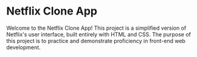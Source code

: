# Netflix Clone App

Welcome to the Netflix Clone App! This project is a simplified version of Netflix's user interface, built entirely with HTML and CSS. The purpose of this project is to practice and demonstrate proficiency in front-end web development.
